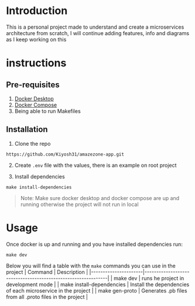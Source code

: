 # Introduction

This is a personal project made to understand and create a microservices architecture from scratch, I will continue adding features, info and diagrams as I keep working on this

# instructions

## Pre-requisites

1. [Docker Desktop](https://www.docker.com/products/docker-desktop/)
2. [Docker Compose](https://docs.docker.com/compose/)
3. Being able to run Makefiles

## Installation

1. Clone the repo

```console
https://github.com/Kiyosh31/amazezone-app.git
```

2. Create `.env` file with the values, there is an example on root project

3. Install dependencies

```console
make install-dependencies
```

> Note: Make sure docker desktop and docker compose are up and running otherwise the project will not run in local

# Usage

Once docker is up and running and you have installed dependencies run:

```console
make dev
```

Below you will find a table with the `make` commands you can use in the project
| Command | Description |
|----------------------|--------------------------------------------------------------|
| make dev | runs he project in development mode |
| make install-dependencies | Install the dependencies of each microservice in the project |
| make gen-proto | Generates .pb files from all .proto files in the project |
